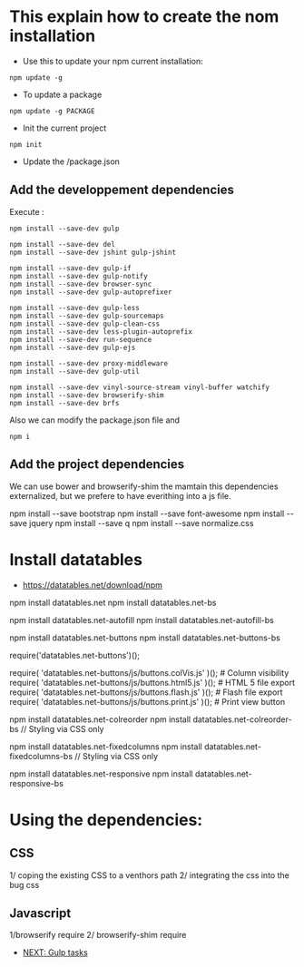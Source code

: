 # This explain how to create the nom installation


* Use this to update your npm current installation:
```
npm update -g 
```

* To update a package
```
npm update -g PACKAGE
```

* Init the current project

```
npm init 
```
* Update the /package.json


## Add the developpement dependencies

Execute :
```
npm install --save-dev gulp

npm install --save-dev del
npm install --save-dev jshint gulp-jshint

npm install --save-dev gulp-if
npm install --save-dev gulp-notify
npm install --save-dev browser-sync 
npm install --save-dev gulp-autoprefixer

npm install --save-dev gulp-less
npm install --save-dev gulp-sourcemaps
npm install --save-dev gulp-clean-css
npm install --save-dev less-plugin-autoprefix
npm install --save-dev run-sequence
npm install --save-dev gulp-ejs

npm install --save-dev proxy-middleware
npm install --save-dev gulp-util

npm install --save-dev vinyl-source-stream vinyl-buffer watchify
npm install --save-dev browserify-shim 
npm install --save-dev brfs
```

Also we can modify the package.json file and 
```
npm i
```


## Add the project dependencies

We can use bower and browserify-shim the mamtain this dependencies externalized, but we prefere to have everithing into a js file.

npm install --save bootstrap
npm install --save font-awesome
npm install --save jquery
npm install --save q
npm install --save normalize.css

# Install datatables
* https://datatables.net/download/npm

npm install datatables.net
npm install datatables.net-bs

npm install datatables.net-autofill
npm install datatables.net-autofill-bs

npm install datatables.net-buttons
npm install datatables.net-buttons-bs

require('datatables.net-buttons')();

require( 'datatables.net-buttons/js/buttons.colVis.js' )(); # Column visibility
require( 'datatables.net-buttons/js/buttons.html5.js' )();  # HTML 5 file export
require( 'datatables.net-buttons/js/buttons.flash.js' )();  # Flash file export
require( 'datatables.net-buttons/js/buttons.print.js' )();  # Print view button


npm install datatables.net-colreorder
npm install datatables.net-colreorder-bs // Styling via CSS only

npm install datatables.net-fixedcolumns
npm install datatables.net-fixedcolumns-bs // Styling via CSS only

npm install datatables.net-responsive
npm install datatables.net-responsive-bs


# Using the dependencies:

## CSS

1/ coping the existing CSS to a venthors path
2/ integrating the css into the bug css

## Javascript

1/browserify require
2/ browserify-shim require



* [NEXT: Gulp tasks](/docs/gulp.md)
